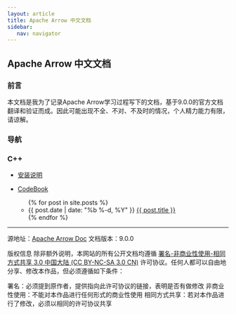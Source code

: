 ```yaml
---
layout: article
title: Apache Arrow 中文文档
sidebar:
   nav: navigator
---
```


## Apache Arrow 中文文档

### 前言

本文档是我为了记录Apache Arrow学习过程写下的文档，基于9.0.0的官方文档翻译和验证而成。因此可能出现不全、不对、不及时的情况，个人精力能力有限，请谅解。

### 导航

### C++

- [安装说明](_posts/2022-08-17-Cpp安装.md)
- [CodeBook](_posts/2022-08-17-ArrowCodeBookCpp.md##使用c接口)

  <ul class="posts">
    {% for post in site.posts %}
      <li>
        <span class="post-date">{{ post.date | date: "%b %-d, %Y" }}</span>
        <a class="post-link" href="{{ post.url | prepend: site.baseurl }}">{{ post.title }}</a>
      </li>
    {% endfor %}
  </ul>

--------------------

源地址：[Apache Arrow Doc](https://arrow.apache.org/docs/python/index.html)
文档版本：9.0.0

版权信息
除非额外说明，本网站的所有公开文档均遵循 [署名-非商业性使用-相同方式共享 3.0 中国大陆 (CC BY-NC-SA 3.0 CN)](https://creativecommons.org/licenses/by-nc-sa/3.0/cn/) 许可协议。任何人都可以自由地分享、修改本作品，但必须遵循如下条件：

署名：必须提到原作者，提供指向此许可协议的链接，表明是否有做修改
非商业性使用：不能对本作品进行任何形式的商业性使用
相同方式共享：若对本作品进行了修改，必须以相同的许可协议共享
